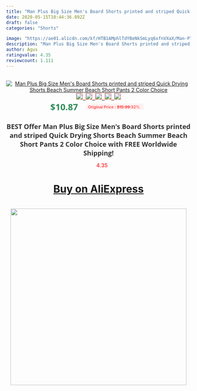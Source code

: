 ```yaml
---
title: "Man Plus Big Size Men's Board Shorts printed and striped Quick Drying Shorts Beach Summer Beach Short Pants 2 Color Choice"
date: 2020-05-15T10:44:36.892Z
draft: false
categories: "Shorts"

image: "https://ae01.alicdn.com/kf/HTB1AMphlTdYBeNkSmLyq6xfnVXaX/Man-Plus-Big-Size-Men-s-Board-Shorts-printed-and-striped-Quick-Drying-Shorts-Beach-Summer.jpg"
description: "Man Plus Big Size Men's Board Shorts printed and striped Quick Drying Shorts Beach Summer Beach Short Pants 2 Color Choice"
author: Agus
ratingvalue: 4.35
reviewcount: 1.111
---
```

<br>
<div style="text-align: center;">
<a href="https://s.click.aliexpress.com/e/_AK1CNB" target="_blank" rel="nofollow noopener noreferrer"><img alt="Man Plus Big Size Men's Board Shorts printed and striped Quick Drying Shorts Beach Summer Beach Short Pants 2 Color Choice" class="magnifier-image" src="https://ae01.alicdn.com/kf/HTB1AMphlTdYBeNkSmLyq6xfnVXaX/Man-Plus-Big-Size-Men-s-Board-Shorts-printed-and-striped-Quick-Drying-Shorts-Beach-Summer.jpg_640x640.jpg">
<br>
<img style="border:1px solid salmon" src="https://ae01.alicdn.com/kf/HTB1AMphlTdYBeNkSmLyq6xfnVXaX/Man-Plus-Big-Size-Men-s-Board-Shorts-printed-and-striped-Quick-Drying-Shorts-Beach-Summer.jpg_120x120.jpg">&nbsp;&nbsp;<img style="border:1px solid salmon" src="https://ae01.alicdn.com/kf/HTB1bGZMlByWBuNkSmFPq6xguVXa7/Man-Plus-Big-Size-Men-s-Board-Shorts-printed-and-striped-Quick-Drying-Shorts-Beach-Summer.jpg_120x120.jpg">&nbsp;&nbsp;<img style="border:1px solid salmon" src="https://ae01.alicdn.com/kf/HTB1TOn1t9tYBeNjSspaq6yOOFXa5/Man-Plus-Big-Size-Men-s-Board-Shorts-printed-and-striped-Quick-Drying-Shorts-Beach-Summer.jpg_120x120.jpg">&nbsp;&nbsp;<img style="border:1px solid salmon" src="https://ae01.alicdn.com/kf/HTB11kXjg8jTBKNjSZFNq6ysFXXaR/Man-Plus-Big-Size-Men-s-Board-Shorts-printed-and-striped-Quick-Drying-Shorts-Beach-Summer.jpg_120x120.jpg">&nbsp;&nbsp;<img style="border:1px solid salmon" src="https://ae01.alicdn.com/kf/HTB1s_rYgRnTBKNjSZPfq6zf1XXay/Man-Plus-Big-Size-Men-s-Board-Shorts-printed-and-striped-Quick-Drying-Shorts-Beach-Summer.jpg_120x120.jpg"></a></div><br0>
<div style="text-align: center;"><span style="background-color: white; border: 0px; box-sizing: border-box; color: seagreen; display: inline-block; font-family: &quot;open sans&quot; , &quot;arial&quot; , &quot;helvetica&quot; , sans-serif , &quot;heiti&quot;; font-size: 24px; font-stretch: inherit; font-weight: 700; line-height: inherit; margin: 0px 10px 0px 0px; padding: 0px; vertical-align: middle;">$10.87 </span>
<span style="background: rgb(255 , 241 , 241); border-radius: 3px; border: 0px; box-sizing: border-box; color: #ff4747; display: inline-block; font-family: inherit; font-size: 12px; font-stretch: inherit; font-style: inherit; font-variant: inherit; font-weight: 600; line-height: inherit; margin: 0px; padding: 2px 5px; transform: scale(0.9); vertical-align: middle;">Original Price : <b style="text-decoration: line-through;">$15.99 </b> 32%&nbsp;&nbsp;</span></div>
<h1 style="color: #333333; display: inline-block; font-family: &quot;open sans&quot; , &quot;arial&quot; , &quot;helvetica&quot; , sans-serif , &quot;heiti&quot;; font-size: 18px; font-stretch: inherit; font-weight: 700; text-align: center;">BEST Offer Man Plus Big Size Men's Board Shorts printed and striped Quick Drying Shorts Beach Summer Beach Short Pants 2 Color Choice with FREE Worldwide Shipping!</h1>
<div style="color: #ff4747; text-align: center;">
<img src="https://4.bp.blogspot.com/-M0ZcTcb-5uY/XleCXlxnR4I/AAAAAAAAAEc/OrjgMkXV1oMQFaCRZj5HQwOCBcu3w1FegCPcBGAYYCw/s1600/star.png" style="height: 15px;">&nbsp;<b>4.35</b></div>
<div class="button_cont" align="center"><a class="buynow_a" href="https://s.click.aliexpress.com/e/_AK1CNB" target="_blank" rel="nofollow noopener noreferrer"><H1>Buy on AliExpress</H1></a></div><br>
<div class="separator" style="clear: both; text-align: center;">
<img src="https://lh3.googleusercontent.com/-pTy5HemUv9M/XlePHvY0dAI/AAAAAAAAAE4/0nX5iRUoIWY8eMW9Dpxeirr157OZliDIgCLcBGAsYHQ/s1600/badge.gif" width="480">
</div>
